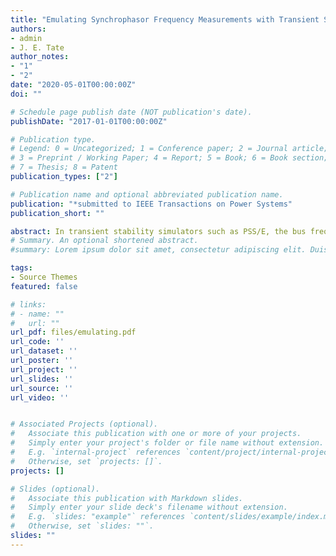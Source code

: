 ```yaml
---
title: "Emulating Synchrophasor Frequency Measurements with Transient Stability Simulation"
authors:
- admin
- J. E. Tate
author_notes:
- "1"
- "2"
date: "2020-05-01T00:00:00Z"
doi: ""

# Schedule page publish date (NOT publication's date).
publishDate: "2017-01-01T00:00:00Z"

# Publication type.
# Legend: 0 = Uncategorized; 1 = Conference paper; 2 = Journal article;
# 3 = Preprint / Working Paper; 4 = Report; 5 = Book; 6 = Book section;
# 7 = Thesis; 8 = Patent
publication_types: ["2"]

# Publication name and optional abbreviated publication name.
publication: "*submitted to IEEE Transactions on Power Systems"
publication_short: ""

abstract: In transient stability simulators such as PSS/E, the bus frequency is estimated using a window of (positive-sequence) phasor angle measurements. A digital filter is often used to account for the filtering effect in actual measurement devices and to eliminate sudden changes during frequency computations .Although transient stability simulators label the filtered angle derivative as the "frequency", the frequency provided by such programs does not match actual measurements reported by phasor measurement units (PMUs), which makes it difficult to gauge the validity of studies (e.g., wide-area event detection and control applications) that are based on such simulations. In this paper, we implement a frequency computation method directly using positive phasor angles provided by simulators. The proposed method is tested on two systems extensively and validated against the measurements of an actual PMU. The improved frequency measurements closely match PMU responses. Cross-validation results also suggest the method may be used for other systems without conducting full time-domain simulations.
# Summary. An optional shortened abstract.
#summary: Lorem ipsum dolor sit amet, consectetur adipiscing elit. Duis posuere tellus ac convallis placerat. Proin tincidunt magna sed ex sollicitudin condimentum.

tags:
- Source Themes
featured: false

# links:
# - name: ""
#   url: ""
url_pdf: files/emulating.pdf
url_code: ''
url_dataset: ''
url_poster: ''
url_project: ''
url_slides: ''
url_source: ''
url_video: ''


# Associated Projects (optional).
#   Associate this publication with one or more of your projects.
#   Simply enter your project's folder or file name without extension.
#   E.g. `internal-project` references `content/project/internal-project/index.md`.
#   Otherwise, set `projects: []`.
projects: []

# Slides (optional).
#   Associate this publication with Markdown slides.
#   Simply enter your slide deck's filename without extension.
#   E.g. `slides: "example"` references `content/slides/example/index.md`.
#   Otherwise, set `slides: ""`.
slides: ""
---
```


<!-- {{% alert note %}}
Click the *Cite* button above to demo the feature to enable visitors to import publication metadata into their reference management software.
{{% /alert %}}

{{% alert note %}}
Click the *Slides* button above to demo Academic's Markdown slides feature.
{{% /alert %}}

Supplementary notes can be added here, including [code and math](https://sourcethemes.com/academic/docs/writing-markdown-latex/).
 -->